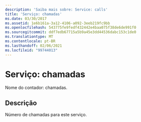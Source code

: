 ```yaml
---
description: 'Saiba mais sobre: Service: calls'
title: 'Serviço: chamadas'
ms.date: 03/30/2017
ms.assetid: 1e6b161a-3a12-4106-a092-3eeb219fc9bb
ms.openlocfilehash: 543775fe9fedf432442e4baa075f38de6de991f0
ms.sourcegitcommit: ddf7edb67715a5b9a45e3dd44536dabc153c1de0
ms.translationtype: MT
ms.contentlocale: pt-BR
ms.lasthandoff: 02/06/2021
ms.locfileid: "99744013"
---
```

# <a name="service-calls"></a>Serviço: chamadas

Nome do contador: chamadas.  
  
## <a name="description"></a>Descrição  

 Número de chamadas para este serviço.
